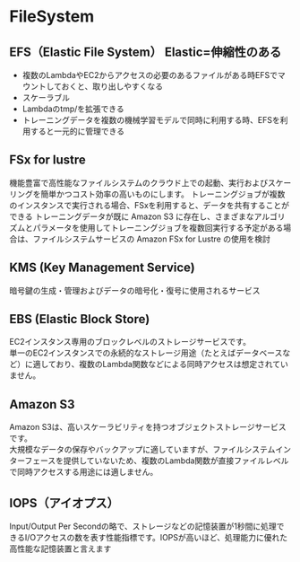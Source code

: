 # FileSystem
## EFS（Elastic File System） Elastic=伸縮性のある
- 複数のLambdaやEC2からアクセスの必要のあるファイルがある時EFSでマウントしておくと、取り出しやすくなる
- スケーラブル
- Lambdaのtmp/を拡張できる
- トレーニングデータを複数の機械学習モデルで同時に利用する時、EFSを利用すると一元的に管理できる

## FSx for lustre
機能豊富で高性能なファイルシステムのクラウド上での起動、実行およびスケーリングを簡単かつコスト効率の高いものにします。
トレーニングジョブが複数のインスタンスで実行される場合、FSxを利用すると、データを共有することができる
トレーニングデータが既に Amazon S3 に存在し、さまざまなアルゴリズムとパラメータを使用してトレーニングジョブを複数回実行する予定がある場合は、ファイルシステムサービスの Amazon FSx for Lustre の使用を検討

## KMS (Key Management Service)
暗号鍵の生成・管理およびデータの暗号化・復号に使用されるサービス

## EBS (Elastic Block Store)
EC2インスタンス専用のブロックレベルのストレージサービスです。  
単一のEC2インスタンスでの永続的なストレージ用途（たとえばデータベースなど）に適しており、複数のLambda関数などによる同時アクセスは想定されていません。

## Amazon S3
Amazon S3は、高いスケーラビリティを持つオブジェクトストレージサービスです。  
大規模なデータの保存やバックアップに適していますが、ファイルシステムインターフェースを提供していないため、複数のLambda関数が直接ファイルレベルで同時アクセスする用途には適しません。

## IOPS（アイオプス）
Input/Output Per Secondの略で、ストレージなどの記憶装置が1秒間に処理できるI/Oアクセスの数を表す性能指標です。IOPSが高いほど、処理能力に優れた高性能な記憶装置と言えます
